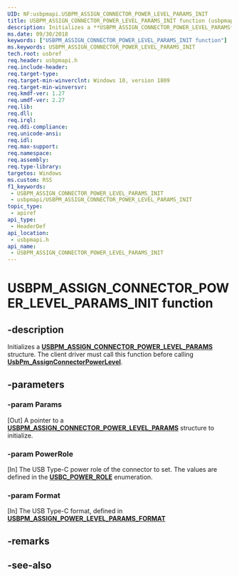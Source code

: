 ```yaml
---
UID: NF:usbpmapi.USBPM_ASSIGN_CONNECTOR_POWER_LEVEL_PARAMS_INIT
title: USBPM_ASSIGN_CONNECTOR_POWER_LEVEL_PARAMS_INIT function (usbpmapi.h)
description: Initializes a **USBPM_ASSIGN_CONNECTOR_POWER_LEVEL_PARAMS** structure.
ms.date: 09/30/2018
keywords: ["USBPM_ASSIGN_CONNECTOR_POWER_LEVEL_PARAMS_INIT function"]
ms.keywords: USBPM_ASSIGN_CONNECTOR_POWER_LEVEL_PARAMS_INIT
tech.root: usbref
req.header: usbpmapi.h
req.include-header: 
req.target-type: 
req.target-min-winverclnt: Windows 10, version 1809
req.target-min-winversvr: 
req.kmdf-ver: 1.27
req.umdf-ver: 2.27
req.lib: 
req.dll: 
req.irql: 
req.ddi-compliance: 
req.unicode-ansi: 
req.idl: 
req.max-support: 
req.namespace: 
req.assembly: 
req.type-library: 
targetos: Windows
ms.custom: RS5
f1_keywords:
 - USBPM_ASSIGN_CONNECTOR_POWER_LEVEL_PARAMS_INIT
 - usbpmapi/USBPM_ASSIGN_CONNECTOR_POWER_LEVEL_PARAMS_INIT
topic_type:
 - apiref
api_type:
 - HeaderDef
api_location:
 - usbpmapi.h
api_name:
 - USBPM_ASSIGN_CONNECTOR_POWER_LEVEL_PARAMS_INIT
---
```


# USBPM_ASSIGN_CONNECTOR_POWER_LEVEL_PARAMS_INIT function


## -description

Initializes a [**USBPM_ASSIGN_CONNECTOR_POWER_LEVEL_PARAMS**](nf-usbpmapi-usbpm_assign_connector_power_level_params_init.md) structure. The client driver must call this function before calling [**UsbPm_AssignConnectorPowerLevel**](nf-usbpmapi-usbpm_assignconnectorpowerlevel.md).

## -parameters

### -param Params

[Out] A pointer to a [**USBPM_ASSIGN_CONNECTOR_POWER_LEVEL_PARAMS**](nf-usbpmapi-usbpm_assign_connector_power_level_params_init.md) structure to initialize.

### -param PowerRole

[In] The USB Type-C power role of the connector to set. The values are defined in the [**USBC_POWER_ROLE**](../usbctypes/ne-usbctypes-_usbc_power_role.md) enumeration.

### -param Format

[In] The USB Type-C format, defined in [**USBPM_ASSIGN_POWER_LEVEL_PARAMS_FORMAT**](ne-usbpmapi-_usbpm_assign_power_level_params_format.md)

## -remarks

## -see-also

